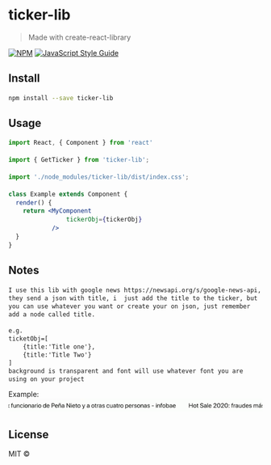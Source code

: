 # ticker-lib

> Made with create-react-library

[![NPM](https://img.shields.io/npm/v/ticker-lib.svg)](https://www.npmjs.com/package/ticker-lib) [![JavaScript Style Guide](https://img.shields.io/badge/code_style-standard-brightgreen.svg)](https://standardjs.com)

## Install

```bash
npm install --save ticker-lib
```

## Usage

```jsx
import React, { Component } from 'react'

import { GetTicker } from 'ticker-lib';

import './node_modules/ticker-lib/dist/index.css';

class Example extends Component {
  render() {
    return <MyComponent 
    			tickerObj={tickerObj}
    		/>
  }
}
```

## Notes

```
I use this lib with google news https://newsapi.org/s/google-news-api, they send a json with title, i  just add the title to the ticker, but you can use whatever you want or create your on json, just remember add a node called title.

e.g. 
ticketObj=[
	{title:'Title one'},
	{title:'Title Two'}
]
background is transparent and font will use whatever font you are using on your project
```
Example:
![ticker demo](ticker-lib.gif)
## License

MIT © [](https://github.com/)
